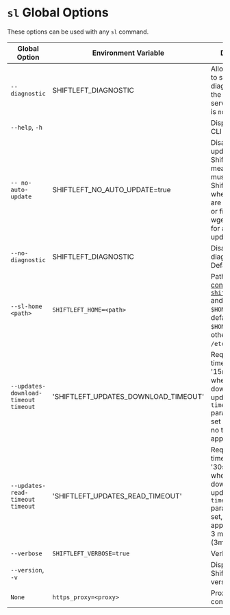 # `sl` Global Options

These options can be used with any `sl` command.

Global Option | Environment Variable | Description
--- | --- | ---
`--diagnostic` | SHIFTLEFT_DIAGNOSTIC | Allow application to send diagnostic data to the ShiftLeft servers. Default is `no-diagnostic`. 
`--help`, `-h` | | Display ShiftLeft CLI help text.
`-- no-auto-update` | SHIFTLEFT_NO_AUTO_UPDATE=true | Disable automatic updating of the ShiftLeft CLI. This means that you must reinstall the ShiftLeft CLI whenever there are new features or fixes (curl or wget are required for automatic updates).
`--no-diagnostic` | SHIFTLEFT_DIAGNOSTIC | Disable diagnostic data. Default.
`--sl-home <path>` | `SHIFTLEFT_HOME=<path>` | Path for the [configuration file `shiftleft.json`](../protect/json-file.md) and artifacts. If `$HOME` is set, defaults to `$HOME/.shiftleft`; otherwise to `/etc/shiftleft`.
`--updates-download-timeout timeout` | 'SHIFTLEFT_UPDATES_DOWNLOAD_TIMEOUT' | Requested total timeout (e.g. '15m') to be used when downloading updates. If the `timeout` parameter is not set (the default), no timeout is applied. 
`--updates-read-timeout timeout` | 'SHIFTLEFT_UPDATES_READ_TIMEOUT' | Requested idle timeout (e.g. '30s') to be used when downloading data updates. If the `timeout` parameter is not set, no timeout is applied. Default is 3 minutes (3m0s).
`--verbose` | `SHIFTLEFT_VERBOSE=true` | Verbose mode.
`--version`, `-v` | | Display the ShiftLeft CLI version.
`None`	| `https_proxy=<proxy>` |	Proxy configuration.
